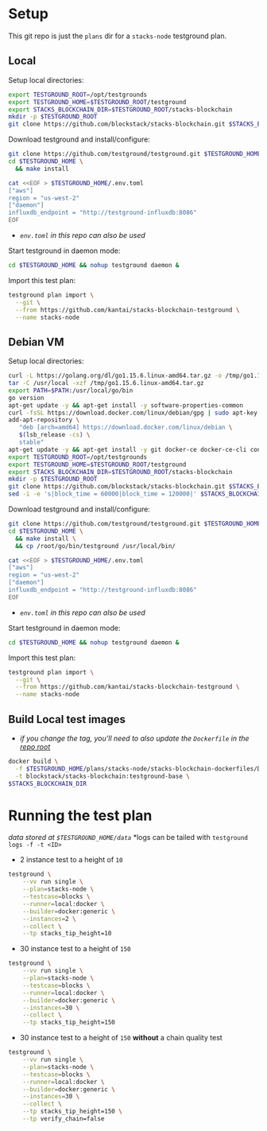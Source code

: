 # Setup

This git repo is just the `plans` dir for a `stacks-node` testground plan.

## Local
Setup local directories:
```bash
export TESTGROUND_ROOT=/opt/testgrounds
export TESTGROUND_HOME=$TESTGROUND_ROOT/testground
export STACKS_BLOCKCHAIN_DIR=$TESTGROUND_ROOT/stacks-blockchain
mkdir -p $TESTGROUND_ROOT
git clone https://github.com/blockstack/stacks-blockchain.git $STACKS_BLOCKCHAIN_DIR
```

Download testground and install/configure:
```bash
git clone https://github.com/testground/testground.git $TESTGROUND_HOME
cd $TESTGROUND_HOME \
  && make install

cat <<EOF > $TESTGROUND_HOME/.env.toml
["aws"]
region = "us-west-2"
["daemon"]
influxdb_endpoint = "http://testground-influxdb:8086"
EOF
```
* *`env.toml` in this repo can also be used*

Start testground in daemon mode:
```bash
cd $TESTGROUND_HOME && nohup testground daemon &
```

Import this test plan:
```bash
testground plan import \
  --git \
  --from https://github.com/kantai/stacks-blockchain-testground \
  --name stacks-node
```

## Debian VM
Setup local directories:
```bash
curl -L https://golang.org/dl/go1.15.6.linux-amd64.tar.gz -o /tmp/go1.15.6.linux-amd64.tar.gz
tar -C /usr/local -xzf /tmp/go1.15.6.linux-amd64.tar.gz
export PATH=$PATH:/usr/local/go/bin
go version
apt-get update -y && apt-get install -y software-properties-common
curl -fsSL https://download.docker.com/linux/debian/gpg | sudo apt-key add -
add-apt-repository \
   "deb [arch=amd64] https://download.docker.com/linux/debian \
   $(lsb_release -cs) \
   stable"
apt-get update -y && apt-get install -y git docker-ce docker-ce-cli containerd.io build-essential
export TESTGROUND_ROOT=/opt/testgrounds
export TESTGROUND_HOME=$TESTGROUND_ROOT/testground
export STACKS_BLOCKCHAIN_DIR=$TESTGROUND_ROOT/stacks-blockchain
mkdir -p $TESTGROUND_ROOT
git clone https://github.com/blockstack/stacks-blockchain.git $STACKS_BLOCKCHAIN_DIR
sed -i -e 's|block_time = 60000|block_time = 120000|' $STACKS_BLOCKCHAIN_DIR/net-test/etc/bitcoin-neon-controller.toml.in
```

Download testground and install/configure:
```bash
git clone https://github.com/testground/testground.git $TESTGROUND_HOME
cd $TESTGROUND_HOME \
  && make install \
  && cp /root/go/bin/testground /usr/local/bin/

cat <<EOF > $TESTGROUND_HOME/.env.toml
["aws"]
region = "us-west-2"
["daemon"]
influxdb_endpoint = "http://testground-influxdb:8086"
EOF
```
* *`env.toml` in this repo can also be used*

Start testground in daemon mode:
```bash
cd $TESTGROUND_HOME && nohup testground daemon &
```

Import this test plan:
```bash
testground plan import \
  --git \
  --from https://github.com/kantai/stacks-blockchain-testground \
  --name stacks-node
```

## Build Local test images
* *if you change the tag, you'll need to also update the `Dockerfile` in the [repo root](https://github.com/blockstack/stacks-blockchain-testground/blob/main/Dockerfile#L7)*

```bash
docker build \
  -f $TESTGROUND_HOME/plans/stacks-node/stacks-blockchain-dockerfiles/Dockerfile.buster \
  -t blockstack/stacks-blockchain:testground-base \
$STACKS_BLOCKCHAIN_DIR
```


# Running the test plan
*data stored at `$TESTGROUND_HOME/data`*
*logs can be tailed with `testground logs -f -t <ID>`

* 2 instance test to a height of `10`
```bash
testground \
    --vv run single \
    --plan=stacks-node \
    --testcase=blocks \
    --runner=local:docker \
    --builder=docker:generic \
    --instances=2 \
    --collect \
    --tp stacks_tip_height=10
```

* 30 instance test to a height of `150`
```bash
testground \
    --vv run single \
    --plan=stacks-node \
    --testcase=blocks \
    --runner=local:docker \
    --builder=docker:generic \
    --instances=30 \
    --collect \
    --tp stacks_tip_height=150
```

* 30 instance test to a height of `150` **without** a chain quality test
```bash
testground \
    --vv run single \
    --plan=stacks-node \
    --testcase=blocks \
    --runner=local:docker \
    --builder=docker:generic \
    --instances=30 \
    --collect \
    --tp stacks_tip_height=150 \
    --tp verify_chain=false
```
